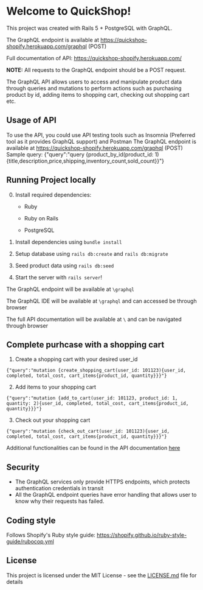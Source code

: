 # Welcome to QuickShop!

This project was created with Rails 5 + PostgreSQL with GraphQL. 

The GraphQL endpoint is available at https://quickshop-shopify.herokuapp.com/graphql (POST)

Full documentation of API: https://quickshop-shopify.herokuapp.com/


**NOTE:** All requests to the GraphQL endpoint should be a POST request.

The GraphQL API allows users to access and manipulate product data through queries and mutations to perform actions such as purchasing product by id, adding items to shopping cart, checking out shopping cart etc.

## Usage of API
To use the API, you could use API testing tools such as Insomnia (Preferred tool as it provides GraphQL support) and Postman
The GraphQL endpoint is available at https://quickshop-shopify.herokuapp.com/graphql (POST)
Sample query:
{"query":"query {product_by_id(product_id: 1){title,description,price,shipping,inventory_count,sold_count}}"}

## Running Project locally

0. Install required dependencies:

    * Ruby
    
    * Ruby on Rails
    
    * PostgreSQL


1. Install dependencies using `bundle install`
2. Setup database using `rails db:create` and `rails db:migrate`
3. Seed product data using `rails db:seed`
4. Start the server with `rails server`!

The GraphQL endpoint will be available at `\graphql`

The GraphQL IDE will be available at `\graphql` and can accessed be through browser

The full API documentation will be available at `\` and can be navigated through browser


## Complete purhcase with a shopping cart

1. Create a shopping cart with your desired user_id
```
{"query":"mutation {create_shopping_cart(user_id: 101123){user_id, completed, total_cost, cart_items{product_id, quantity}}}"}
```

2. Add items to your shopping cart
```
{"query":"mutation {add_to_cart(user_id: 101123, product_id: 1, quantity: 2){user_id, completed, total_cost, cart_items{product_id, quantity}}}"}
```

3. Check out your shopping cart
```
{"query":"mutation {check_out_cart(user_id: 101123){user_id, completed, total_cost, cart_items{product_id, quantity}}}"}
```

Additional functionalities can be found in the API documentation [here](https://quickshop-shopify.herokuapp.com/)

## Security
* The GraphQL services only provide HTTPS endpoints, which protects authentication credentials in transit
* All the GraphQL endpoint queries have error handling that allows user to know why their requests has failed.

## Coding style

Follows Shopify's Ruby style guide: https://shopify.github.io/ruby-style-guide/rubocop.yml


## License

This project is licensed under the MIT License - see the [LICENSE.md](LICENSE.md) file for details


